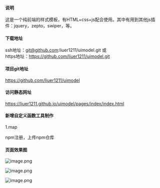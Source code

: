 <!--
 * @Author: your name
 * @Date: 2020-08-09 20:14:28
 * @LastEditTime: 2021-03-18 20:39:42
 * @LastEditors: Please set LastEditors
 * @Description: In User Settings Edit
 * @FilePath: \uimodel\README.md
-->
#### 说明
 这是一个纯前端的样式模板，有HTML+css+js配合使用。其中有用到其他js插件：jquery，zepto，swiper，等。

#### 下载地址
 ssh地址：git@github.com:liuer1211/uimodel.git
   或  
 https地址：https://github.com/liuer1211/uimodel.git
 
 ####  项目git地址
 https://github.com/liuer1211/uimodel

#### 访问静态网址
 https://liuer1211.github.io/uimodel/pages/index/index.html


 #### 新增自定义函数工具制作
 1.map
 
 npm注册，上传npm仓库
 
 
 
#### 页面效果图
![image.png](https://liuer1211.github.io/uimodel/static/imgs/img1.png)

![image.png](https://liuer1211.github.io/uimodel/static/imgs/img2.png)

![image.png](https://liuer1211.github.io/uimodel/static/imgs/img3.png)
